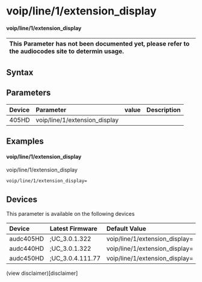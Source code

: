 ﻿---
description: voip/line/1/extension_display
search: false
---

# voip/line/1/extension_display

#### voip/line/1/extension_display


| This Parameter has not been documented yet, please refer to the audiocodes site to determin usage.  | 
| :--- |

## Syntax

## Parameters
|Device|Parameter|value|Description|
|:---|:---|:---|:---|
| 405HD | voip/line/1/extension_display |  |  |

## Examples
#### voip/line/1/extension_display

voip/line/1/extension_display

```
voip/line/1/extension_display=
```

## Devices
This parameter is available on the following devices

| Device | Latest Firmware | Default Value |
|:---|:---|:---|
| audc405HD | ;UC_3.0.1.322 | voip/line/1/extension_display= 
| audc440HD | ;UC_3.0.1.322 | voip/line/1/extension_display= 
| audc450HD | ;UC_3.0.4.111.77 | voip/line/1/extension_display= 

(view disclaimer)[disclaimer]
